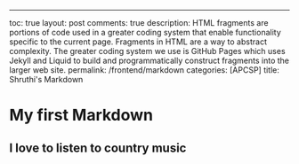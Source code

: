 ---
toc: true
layout: post
comments: true
description: HTML fragments are portions of code used in a greater coding system that enable functionality specific to the current page.  Fragments in HTML are a way to abstract complexity.  The greater coding system we use is GitHub Pages which uses Jekyll and Liquid to build and programmatically construct fragments into the larger web site.
permalink: /frontend/markdown
categories: [APCSP]
title:  Shruthi's Markdown
# My first Markdown
## I love to listen to country music